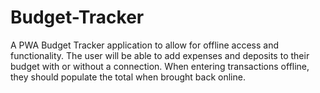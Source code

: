 # Budget-Tracker
A PWA Budget Tracker application to allow for offline access and functionality.  The user will be able to add expenses and deposits to their budget with or without a connection. When entering transactions offline, they should populate the total when brought back online.
